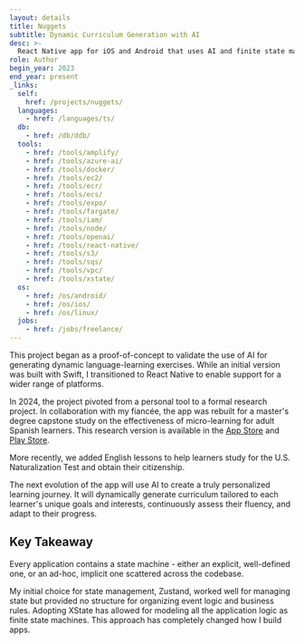 ```yaml
---
layout: details
title: Nuggets
subtitle: Dynamic Curriculum Generation with AI
desc: >-
  React Native app for iOS and Android that uses AI and finite state machines to generate personalized learning curriculum.
role: Author
begin_year: 2023
end_year: present
_links:
  self:
    href: /projects/nuggets/
  languages:
    - href: /languages/ts/
  db:
    - href: /db/ddb/
  tools:
    - href: /tools/amplify/
    - href: /tools/azure-ai/
    - href: /tools/docker/
    - href: /tools/ec2/
    - href: /tools/ecr/
    - href: /tools/ecs/
    - href: /tools/expo/
    - href: /tools/fargate/
    - href: /tools/iam/
    - href: /tools/node/
    - href: /tools/openai/
    - href: /tools/react-native/
    - href: /tools/s3/
    - href: /tools/sqs/
    - href: /tools/vpc/
    - href: /tools/xstate/
  os:
    - href: /os/android/
    - href: /os/ios/
    - href: /os/linux/
  jobs:
    - href: /jobs/freelance/
---
```


This project began as a proof-of-concept to validate the use of AI for generating dynamic language-learning exercises. While an initial version was built with Swift, I transitioned to React Native to enable support for a wider range of platforms.

In 2024, the project pivoted from a personal tool to a formal research project. In collaboration with my fiancée, the app was rebuilt for a master's degree capstone study on the effectiveness of micro-learning for adult Spanish learners. This research version is available in the [App Store](https://apps.apple.com/us/app/nuggets-language-learning/id6477367353) and [Play Store](https://play.google.com/store/apps/details?id=education.futuristic.nuggets).

More recently, we added English lessons to help learners study for the U.S. Naturalization Test and obtain their citizenship.

The next evolution of the app will use AI to create a truly personalized learning journey. It will dynamically generate curriculum tailored to each learner's unique goals and interests, continuously assess their fluency, and adapt to their progress.

## Key Takeaway

Every application contains a state machine - either an explicit, well-defined one, or an ad-hoc, implicit one scattered across the codebase.

My initial choice for state management, Zustand, worked well for managing state but provided no structure for organizing event logic and business rules. Adopting XState has allowed for modeling all the application logic as finite state machines. This approach has completely changed how I build apps.

